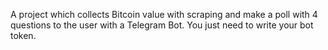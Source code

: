 A project which collects Bitcoin value with scraping and make a poll with 4 questions to the user with a Telegram Bot.
You just need to write your bot token.
